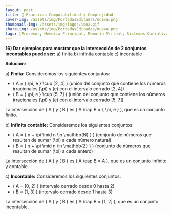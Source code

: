 ```yaml
---
layout: post
title: 💾 Practicas Computabilidad y Complejidad
cover-img: /assets/img/PortadasEditadas/nueva.png
thumbnail-img: /assets/img/logos/iso2.gif
share-img: /assets/img/PortadasEditadas/nueva.png
tags: [Procesos, Memoria Principal, Memoria Virtual, Sistemas Operativos, Practicas, ISO]
---
```



**16) Dar ejemplos para mostrar que la intersección de 2 conjuntos incontables puede ser:**
a) finita
b) infinita contable
c) incontable

**Solución:**

a) **Finita:**
Consideremos los siguientes conjuntos:
- \( A = \{ \pi, e \} \cup [2, 4] \) (unión del conjunto que contiene los números irracionales \(\pi\) y \(e\) con el intervalo cerrado [2, 4])
- \( B = \{ \pi, e \} \cup [5, 7] \) (unión del conjunto que contiene los números irracionales \(\pi\) y \(e\) con el intervalo cerrado [5, 7])

La intersección de \( A \) y \( B \) es \( A \cap B = \{ \pi, e \} \), que es un conjunto finito.

b) **Infinita contable:**
Consideremos los siguientes conjuntos:
- \( A = \{ n + \pi \mid n \in \mathbb{N} \} \) (conjunto de números que resultan de sumar \(\pi\) a cada número natural)
- \( B = \{ n + \pi \mid n \in \mathbb{Z} \} \) (conjunto de números que resultan de sumar \(\pi\) a cada entero)

La intersección de \( A \) y \( B \) es \( A \cap B = A \), que es un conjunto infinito y contable.

c) **Incontable:**
Consideremos los siguientes conjuntos:
- \( A = [0, 2] \) (intervalo cerrado desde 0 hasta 2)
- \( B = [1, 3] \) (intervalo cerrado desde 1 hasta 3)

La intersección de \( A \) y \( B \) es \( A \cap B = [1, 2] \), que es un conjunto incontable.